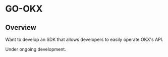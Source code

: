 # GO-OKX
## Overview
Want to develop an SDK that allows developers to easily operate OKX's API.

Under ongoing development.
